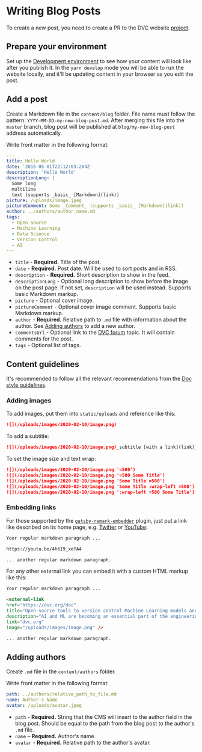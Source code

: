 # Writing Blog Posts

To create a new post, you need to create a PR to the DVC website
[project](https://github.com/iterative/dvc.org).

## Prepare your environment

Set up the
[Development environment](/doc/user-guide/contributing/docs#development-environment)
to see how your content will look like after you publish it. In the
`yarn develop` mode you will be able to run the website locally, and it'll be
updating content in your browser as you edit the post.

## Add a post

Create a Markdown file in the `content/blog` folder. File name must follow the
pattern: `YYYY-MM-DD-my-new-blog-post.md`. After merging this file into the
`master` branch, blog post will be published at `blog/my-new-blog-post` address
automatically.

Write front matter in the following format:

```yml
---
title: Hello World
date: '2015-05-01T22:12:03.284Z'
description: 'Hello World'
descriptionLong: |
  Some long
  multiline
  text (supports _basic_ [Markdown](link))
picture: /uploads/image.jpeg
pictureComment: Some _Comment_ (supports _basic_ [Markdown](link))
author: ../authors/author_name.md
tags:
  - Open Source
  - Machine Learning
  - Data Science
  - Version Control
  - AI
---

```

- `title` - **Required.** Title of the post.
- `date` - **Required.** Post date. Will be used to sort posts and in RSS.
- `description` - **Required.** Short description to show in the feed.
- `descriptionLong` - Optional long description to show before the image on the
  post page. If not set, `description` will be used instead. Supports basic
  Markdown markup.
- `picture` - Optional cover image.
- `pictureComment` - Optional cover image comment. Supports basic Markdown
  markup.
- `author` - **Required.** Relative path to `.md` file with information about
  the author. See
  [Adding authors](/doc/user-guide/contributing/blog#adding-authors) to add a
  new author.
- `commentsUrl` - Optional link to the [DVC forum](https://discuss.dvc.org)
  topic. It will contain comments for the post.
- `tags` - Optional list of tags.

## Content guidelines

It's recommended to follow all the relevant recommendations from the
[Doc style guidelines](/doc/user-guide/contributing/docs#doc-style-guidelines-javascript-and-markdown).

### Adding images

To add images, put them into `static/uploads` and reference like this:

```md
![](/uploads/images/2020-02-10/image.png)
```

To add a subtitle:

```md
![](/uploads/images/2020-02-10/image.png)_subtitle [with a link](link)_
```

To set the image size and text wrap:

```md
![](/uploads/images/2020-02-10/image.png '=500')
![](/uploads/images/2020-02-10/image.png '=500 Some Title')
![](/uploads/images/2020-02-10/image.png 'Some Title =500')
![](/uploads/images/2020-02-10/image.png 'Some Title :wrap-left =500')
![](/uploads/images/2020-02-10/image.png ':wrap-left =500 Some Title')
```

### Embedding links

For those supported by the
[`gatsby-remark-embedder`](https://www.gatsbyjs.org/packages/gatsby-remark-embedder/)
plugin, just put a link like described on its home page, e.g.
[Twitter](https://github.com/MichaelDeBoey/gatsby-remark-embedder#twitter) or
[YouTube](https://github.com/MichaelDeBoey/gatsby-remark-embedder#youtube):

```md
Your regular markdown paragraph ...

https://youtu.be/4h6I9_xeYA4

... another regular markdown paragraph.
```

For any other external link you can embed it with a custom HTML markup like
this:

```md
Your regular markdown paragraph ...

<external-link
href="https://dvc.org/doc"
title="Open-source tools to version control Machine Learning models and experiments"
description="AI and ML are becoming an essential part of the engineering..."
link="dvc.org"
image="/uploads/images/image.png" />

... another regular markdown paragraph.
```

## Adding authors

Create `.md` file in the `content/authors` folder.

Write front matter in the following format:

```yml
path: ../authors/relative_path_to_file.md
name: Author's Name
avatar: /uploads/avatar.jpeg
```

- `path` - **Required.** String that the CMS will insert to the author field in
  the blog post. Should be equal to the path from the blog post to the author's
  `.md` file.
- `name` – **Required.** Author's name.
- `avatar` - **Required.** Relative path to the author's avatar.
